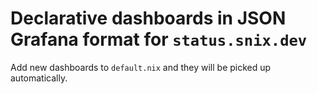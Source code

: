 # Declarative dashboards in JSON Grafana format for `status.snix.dev`

Add new dashboards to `default.nix` and they will be picked up automatically.
